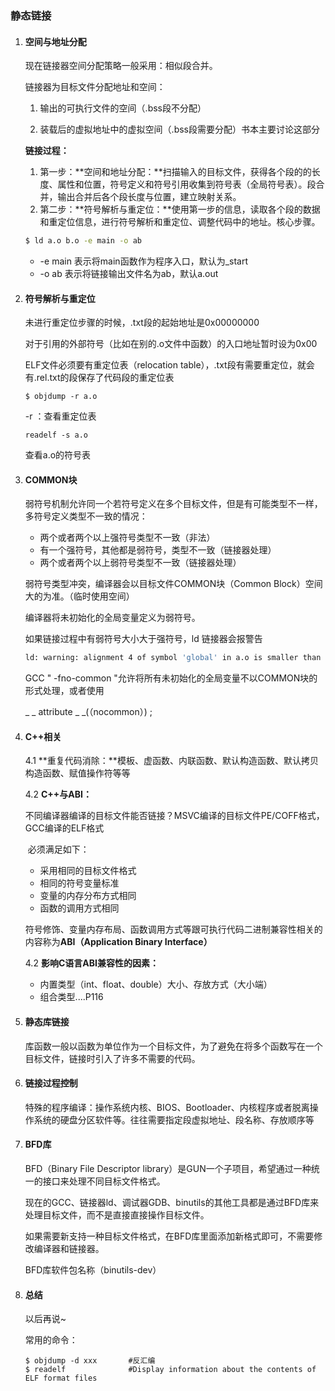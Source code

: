 ### 静态链接

1. #### 空间与地址分配

   现在链接器空间分配策略一般采用：相似段合并。

   链接器为目标文件分配地址和空间：

   1. 输出的可执行文件的空间（.bss段不分配）

   2. 装载后的虚拟地址中的虚拟空间（.bss段需要分配）书本主要讨论这部分

   **链接过程：**

   1. 第一步：**空间和地址分配：**扫描输入的目标文件，获得各个段的的长度、属性和位置，符号定义和符号引用收集到符号表（全局符号表）。段合并，输出合并后各个段长度与位置，建立映射关系。
   2. 第二步：**符号解析与重定位：**使用第一步的信息，读取各个段的数据和重定位信息，进行符号解析和重定位、调整代码中的地址。核心步骤。

   ```bash
   $ ld a.o b.o -e main -o ab
   ```

   - -e main 表示将main函数作为程序入口，默认为_start
   - -o ab 表示将链接输出文件名为ab，默认a.out

2. #### 符号解析与重定位

   未进行重定位步骤的时候，.txt段的起始地址是0x00000000

   对于引用的外部符号（比如在别的.o文件中函数）的入口地址暂时设为0x00

   ELF文件必须要有重定位表（relocation table），.txt段有需要重定位，就会有.rel.txt的段保存了代码段的重定位表

   ```shell
   $ objdump -r a.o
   ```

   -r ：查看重定位表

   ```shell
   readelf -s a.o
   ```

   查看a.o的符号表

3. #### COMMON块

   弱符号机制允许同一个若符号定义在多个目标文件，但是有可能类型不一样，多符号定义类型不一致的情况：

   - 两个或者两个以上强符号类型不一致（非法）
   - 有一个强符号，其他都是弱符号，类型不一致（链接器处理）
   - 两个或者两个以上弱符号类型不一致（链接器处理）

   弱符号类型冲突，编译器会以目标文件COMMON块（Common Block）空间大的为准。（临时使用空间）

   编译器将未初始化的全局变量定义为弱符号。

   如果链接过程中有弱符号大小大于强符号，ld 链接器会报警告

   ```bash
   ld: warning: alignment 4 of symbol 'global' in a.o is smaller than 8 in b.o
   ```

   GCC " -fno-common "允许将所有未初始化的全局变量不以COMMON块的形式处理，或者使用

   _ _ attribute _ _(（nocommon）) ;

4. #### C++相关

   4.1 **重复代码消除：**模板、虚函数、内联函数、默认构造函数、默认拷贝构造函数、赋值操作符等等

   4.2 **C++与ABI：**

   ​		不同编译器编译的目标文件能否链接？MSVC编译的目标文件PE/COFF格式，GCC编译的ELF格式

   ​		必须满足如下：

   - 采用相同的目标文件格式
   - 相同的符号变量标准
   - 变量的内存分布方式相同
   - 函数的调用方式相同

   符号修饰、变量内存布局、函数调用方式等跟可执行代码二进制兼容性相关的内容称为**ABI（Application Binary Interface）**

   4.2 **影响C语言ABI兼容性的因素：**

   - 内置类型（int、float、double）大小、存放方式（大小端）
   - 组合类型....P116

5. #### 静态库链接

   库函数一般以函数为单位作为一个目标文件，为了避免在将多个函数写在一个目标文件，链接时引入了许多不需要的代码。

6. #### 链接过程控制

   特殊的程序编译：操作系统内核、BIOS、Bootloader、内核程序或者脱离操作系统的硬盘分区软件等。往往需要指定段虚拟地址、段名称、存放顺序等

   

7. #### BFD库

   BFD（Binary File Descriptor library）是GUN一个子项目，希望通过一种统一的接口来处理不同目标文件格式。

   现在的GCC、链接器ld、调试器GDB、binutils的其他工具都是通过BFD库来处理目标文件，而不是直接直接操作目标文件。

   如果需要新支持一种目标文件格式，在BFD库里面添加新格式即可，不需要修改编译器和链接器。

   BFD库软件包名称（binutils-dev）

8. #### 总结

   以后再说~
   
   常用的命令：
   
   ```shell
   $ objdump -d xxx       #反汇编
   $ readelf              #Display information about the contents of ELF format files
   ```
   
   

